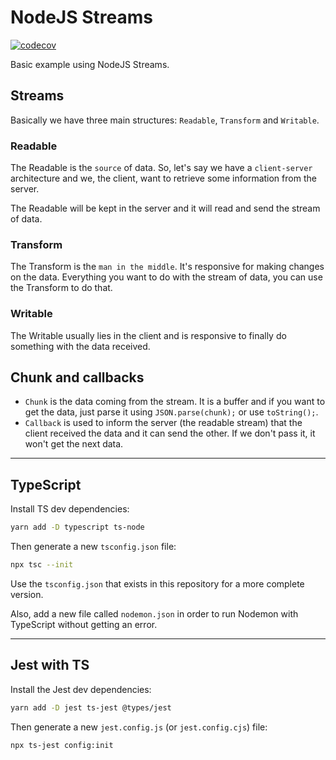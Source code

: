# NodeJS Streams
[![codecov](https://codecov.io/gh/Guilospanck/node-js-streams/branch/main/graph/badge.svg?token=ZBFI1KICHQ)](https://codecov.io/gh/Guilospanck/node-js-streams)

Basic example using NodeJS Streams.

## Streams
Basically we have three main structures: `Readable`, `Transform` and `Writable`.

### Readable
The Readable is the `source` of data. So, let's say we have a `client-server` architecture and we, the client, want to retrieve some information from the server.

The Readable will be kept in the server and it will read and send the stream of data.

### Transform
The Transform is the `man in the middle`. It's responsive for making changes on the data. Everything you want to do with the stream of data, you can use the Transform to do that.

### Writable
The Writable usually lies in the client and is responsive to finally do something with the data received.

## Chunk and callbacks
- `Chunk` is the data coming from the stream. It is a buffer and if you want to get the data, just parse it using `JSON.parse(chunk);` or use `toString();`.
- `Callback` is used to inform the server (the readable stream) that the client received the data and it can send the other. If we don't pass it, it won't get the next data.

-------- 

## TypeScript
Install TS dev dependencies:
```bash
yarn add -D typescript ts-node
```
Then generate a new `tsconfig.json` file:
```bash
npx tsc --init
```
Use the `tsconfig.json` that exists in this repository for a more complete version.

Also, add a new file called `nodemon.json` in order to run Nodemon with TypeScript without getting an error.

--------

## Jest with TS
Install the Jest dev dependencies:
```bash
yarn add -D jest ts-jest @types/jest
```
Then generate a new `jest.config.js` (or `jest.config.cjs`) file:
```bash
npx ts-jest config:init
```

